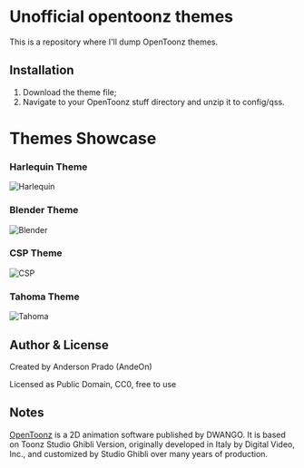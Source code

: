 # Unofficial opentoonz themes

This is a repository where I'll dump OpenToonz themes.

Installation
------------

1. Download the theme file;
2. Navigate to your OpenToonz stuff directory and unzip it to config/qss.

# Themes Showcase

### Harlequin Theme
![Harlequin](https://user-images.githubusercontent.com/11843239/126886998-5f6e7309-3cb0-49b2-ae5c-c763209eb77f.jpg)

### Blender Theme
![Blender](https://user-images.githubusercontent.com/11843239/128724750-e78da63b-35a1-47b5-9529-777137d7f379.jpg)

### CSP Theme
![CSP](https://user-images.githubusercontent.com/11843239/128229739-95218162-9f56-463f-8d47-0e351dc89e05.jpg)

### Tahoma Theme
![Tahoma](https://user-images.githubusercontent.com/11843239/128724792-ae6016d5-e33a-4141-9b26-2509d360c5c7.jpg)



Author & License
-----------------
Created by Anderson Prado (AndeOn)

Licensed as Public Domain, CC0, free to use

Notes
-----

[OpenToonz](https://opentoonz.github.io/) is a 2D animation software published by DWANGO. It is based on Toonz Studio Ghibli Version, originally developed in Italy by Digital Video, Inc., and customized by Studio Ghibli over many years of production.

